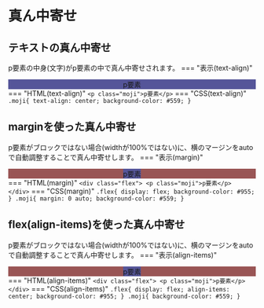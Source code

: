 # 真ん中寄せ

## テキストの真ん中寄せ
p要素の中身(文字)がp要素の中で真ん中寄せされます。
=== "表示(text-align)"
    <p class="moji">p要素</p>
    <style>
        .moji{
            text-align: center;
            background-color: #559;
        }
    </style>
=== "HTML(text-align)"
    ```
    <p class="moji">p要素</p>
    ```
=== "CSS(text-align)"
    ```
    .moji{
        text-align: center;
        background-color: #559;
    }
    ```

## marginを使った真ん中寄せ
p要素がブロックではない場合(widthが100%ではない)に、横のマージンをautoで自動調整することで真ん中寄せします。
=== "表示(margin)"
    <div class="flex">
        <p class="moji">p要素</p>
    </div>
    <style>
        .flex{
            display: flex;
            background-color: #955;
        }
        .moji{
            margin: 0 auto;
            background-color: #559;
        }
    </style>
=== "HTML(margin)"
    ```
    <div class="flex">
        <p class="moji">p要素</p>
    </div>
    ```
=== "CSS(margin)"
    ```
    .flex{
        display: flex;
        background-color: #955;
    }
    .moji{
        margin: 0 auto;
        background-color: #559;
    }
    ```

## flex(align-items)を使った真ん中寄せ
p要素がブロックではない場合(widthが100%ではない)に、横のマージンをautoで自動調整することで真ん中寄せします。
=== "表示(align-items)"
    <div class="flex">
        <p class="moji">p要素</p>
    </div>
    <style>
        .flex{
            display: flex;
            align-items: center;
            background-color: #955;
        }
        .moji{
            background-color: #559;
        }
    </style>
=== "HTML(align-items)"
    ```
    <div class="flex">
        <p class="moji">p要素</p>
    </div>
    ```
=== "CSS(align-items)"
    ```
    .flex{
        display: flex;
        align-items: center;
        background-color: #955;
    }
    .moji{
        background-color: #559;
    }
    ```
